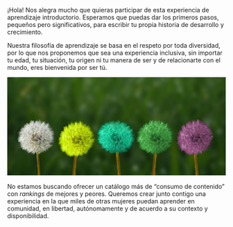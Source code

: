 ¡Hola! Nos alegra mucho que quieras participar de esta experiencia de aprendizaje introductorio. Esperamos que puedas dar los primeros pasos, pequeños pero significativos, para escribir tu propia historia de desarrollo y crecimiento.

Nuestra filosofía de aprendizaje se basa en el respeto por toda diversidad, por lo que nos proponemos que sea una experiencia inclusiva, sin importar tu edad, tu situación, tu origen ni tu manera de ser y de relacionarte con el mundo, eres bienvenida por ser tú. 

<img src="/assets/dandelion.jpg" title="" alt="" data-align="left">

No estamos buscando ofrecer un catálogo más de “consumo de contenido” con *rankings* de mejores y peores. Queremos crear junto contigo una experiencia en la que miles de otras mujeres puedan aprender en comunidad, en libertad, autónomamente y de acuerdo a su contexto y disponibilidad. 

# 

